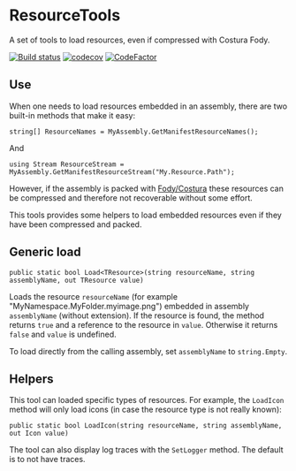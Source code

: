 # ResourceTools
A set of tools to load resources, even if compressed with Costura Fody.

[![Build status](https://ci.appveyor.com/api/projects/status/9ppi48xqfttu9ey1?svg=true)](https://ci.appveyor.com/project/dlebansais/resourcetools) [![codecov](https://codecov.io/gh/dlebansais/ResourceTools/branch/master/graph/badge.svg?token=O44VPQYRE7)](undefined) [![CodeFactor](https://www.codefactor.io/repository/github/dlebansais/resourcetools/badge)](https://www.codefactor.io/repository/github/dlebansais/resourcetools)

## Use

When one needs to load resources embedded in an assembly, there are two built-in methods that make it easy:

    string[] ResourceNames = MyAssembly.GetManifestResourceNames();

And

    using Stream ResourceStream = MyAssembly.GetManifestResourceStream("My.Resource.Path");

However, if the assembly is packed with [Fody/Costura](https://github.com/Fody/Costura) these resources can be compressed and therefore not recoverable without some effort.

This tools provides some helpers to load embedded resources even if they have been compressed and packed.

## Generic load

	public static bool Load<TResource>(string resourceName, string assemblyName, out TResource value)

Loads the resource `resourceName` (for example "MyNamespace.MyFolder.myimage.png") embedded in assembly `assemblyName` (without extension). If the resource is found, the method returns `true` and a reference to the resource in `value`. Otherwise it returns `false` and `value` is undefined.

To load directly from the calling assembly, set `assemblyName` to `string.Empty`.

## Helpers

This tool can loaded specific types of resources. For example, the `LoadIcon` method will only load icons (in case the resource type is not really known):

	public static bool LoadIcon(string resourceName, string assemblyName, out Icon value)

The tool can also display log traces with the `SetLogger` method. The default is to not have traces.  
